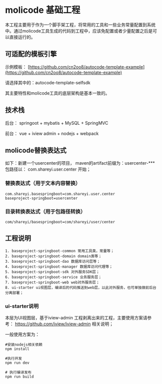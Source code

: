 # molicode 基础工程

本工程主要用于作为一个脚手架工程，将常用的工具和一些业务常量配置到系统中。通过molicode工具生成的代码到工程中，应该免配置或者少量配置之后是可以直接运行的。


## 可适配的模板引擎
示例模板：
[https://github.com/cn2oo8/autocode-template-example](https://github.com/cn2oo8/autocode-template-example)

请选择其中的：autocode-template-selfsdk	

其主要特性和molicode工具的底层架构是基本一致的。


## 技术栈
后台： springoot + mybatis + MySQL + SpringMVC 

前台： vue + iview admin + nodejs + webpack

## molicode替换表达式

如下：新建一个usercenter的项目， maven的artifact前缀为：usercenter-***
包路径以： com.shareyi.user.center 开始；

### 替换表达式（用于文本内容替换）

```
com.shareyi.basespringboot=com.shareyi.user.center
baseproject-springboot=usercenter
```

### 目录转换表达式（用于包路径转换）

```
com/shareyi/basespringboot=com/shareyi/user/center
```

## 工程说明

```
1. baseproject-springboot-common 常用工具类，常量等；
2. baseproject-springboot-domain domain类等；
3. baseproject-springboot-dao 数据库访问层等；
4. baseproject-springboot-manager 数据库访问代理等；
5. baseproject-springboot-sdk 对外服务SDK层；
6. baseproject-springboot-service 业务服务层；
7. baseproject-springboot-web web对外服务层；
8. ui-starter ui视图层，编译后的代码推送到web层，以此对外服务，也可单独做前后台分离部署；
```


### ui-starter说明
本层为UI视图层，基于iview-admin 工程剥离出来的工程，主要使用方案请参考：
https://github.com/iview/iview-admin 相关说明；


一般使用方案为：

```bush
#安装nodejs相关依赖
npm install

#执行开发
npm run dev

# 执行编译发布
npm run build

```


